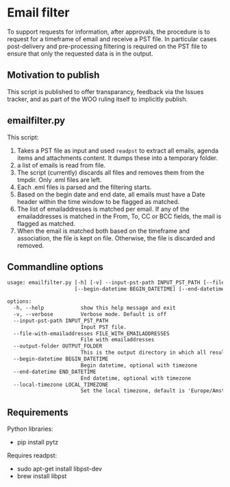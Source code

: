 # Email filter

To support requests for information, after approvals, the procedure is to request for a timeframe of email and receive a PST file.
In particular cases post-delivery and pre-processing filtering is required on the PST file to ensure that only the requested data is in the output.

## Motivation to publish

This script is published to offer transparancy, feedback via the Issues tracker, and as part of the WOO ruling itself to implicitly publish.

## emailfilter.py

This script:

1. Takes a PST file as input and used `readpst` to extract all emails, agenda items and attachments content. It dumps these into a temporary folder.
2. a list of emails is read from file.
3. The script (currently) discards all files and removes them from the tmpdir. Only .eml files are left.
4. Each .eml files is parsed and the filtering starts.
5. Based on the begin date and end date, all emails must have a Date header within the time window to be flagged as matched.
6. The list of emailaddresses is matched per email. If any of the emailaddresses is matched in the From, To, CC or BCC fields, the mail is flagged as matched.
7. When the email is matched both based on the timeframe and association, the file is kept on file. Otherwise, the file is discarded and removed.

## Commandline options

```txt
usage: emailfilter.py [-h] [-v] --input-pst-path INPUT_PST_PATH [--file-with-emailaddresses FILE_WITH_EMAILADDRESSES] --output-folder OUTPUT_FOLDER
                      [--begin-datetime BEGIN_DATETIME] [--end-datetime END_DATETIME] [--local-timezone LOCAL_TIMEZONE]

options:
  -h, --help            show this help message and exit
  -v, --verbose         Verbose mode. Default is off
  --input-pst-path INPUT_PST_PATH
                        Input PST file.
  --file-with-emailaddresses FILE_WITH_EMAILADDRESSES
                        File with emailaddresses
  --output-folder OUTPUT_FOLDER
                        This is the output directory in which all results will be moved into
  --begin-datetime BEGIN_DATETIME
                        Begin datetime, optional with timezone
  --end-datetime END_DATETIME
                        End datetime, optional with timezone
  --local-timezone LOCAL_TIMEZONE
                        Set the local timezone, default is 'Europe/Amsterdam'
```

## Requirements

Python libraries:

* pip install pytz

Requires readpst:

* sudo apt-get install libpst-dev
* brew install libpst
